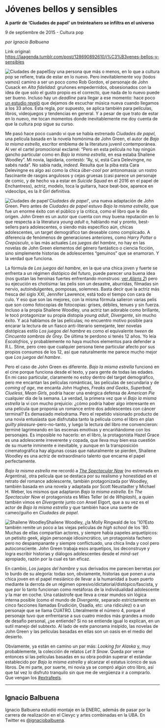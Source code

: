 # Jóvenes bellos y sensibles

**A partir de ‘Ciudades de papel’ un treinteañero se infiltra en el universo**

9 de septiembre de 2015 - Cultura pop

_por Ignacio Balbuena_

Link original: https://laagenda.tumblr.com/post/128690892610/j%C3%B3venes-bellos-y-sensibles

![Ciudades de papel](https://64.media.tumblr.com/cc1576ececc138d5e6dfcaa69dbbbf5c/tumblr_inline_pk124djspc1t6q87u_500.jpg)Soy una persona que más o menos, en lo que a cultura pop se refiere, trata de estar en lo nuevo. Pero inevitablemente voy (todos vamos) camino a ser un poco como Rob Gordon, el personaje de John Cusack en *Alta fidelidad*: gruñones empedernidos, obsesionados con la idea de que solo el gusto propio es el correcto, que nada de lo nuevo puede ser bueno. Incluso hay un *deadline* para llegar a ese momento: hace poco [un estudio reveló](http://www.avclub.com/article/new-study-shows-people-stop-listening-new-music-33-218752) que dejamos de escuchar música nueva cuando llegamos a los 33 años. Esta regla, por supuesto, se aplica también para películas, libros, videojuegos y tendencias en general. Y a pesar de que trato de estar en lo nuevo, me tocan momentos donde inevitablemente me doy cuenta de que la cultura pop sigue su curso.

Me pasó hace poco cuando vi que se había estrenado *Ciudades de papel*, una película basada en la novela homónima de John Green, el autor de *Bajo la misma estrella*, escritor emblema de la literatura juvenil contemporánea. Al ver el cartel promocional exclamé: “Pero en esta película no hay ningún gancho particular como en *Bajo la misma estrella*, en esa estaba Shailene Woodley”. Mi novia, lapidaria, contestó: “Ay, sí, está Cara Delevingne, no sabés nada”. No sabía nada, *indeed*. Resulta que la piba esta Cara Delevingne es algo así como la chica *über-cool* por antonomasia: un rostro fascinante de rasgos angulosos y cejas gruesas (casi parece un personaje de comic, y de hecho va a estar en *Suicide Squad* en el 2016 en el papel de Enchantress), actriz, modelo, toca la guitarra, hace beat-box, aparece en videoclips, es la *It Girl* definitiva.

![Ciudades de papel](https://64.media.tumblr.com/cc1576ececc138d5e6dfcaa69dbbbf5c/tumblr_inline_pk124djspc1t6q87u_500.jpg)*'Ciudades de papel’*, una nueva adaptación de John Green. Pero antes de *Ciudades de papel* estuvo *Bajo la misma estrella*, que fue un enorme éxito con el público y la crítica, como el libro que le dio origen. John Green es un autor que cuenta con muy buena reputación en lo que respecta a la literatura *young adult* o, hablando mal y pronto, best-sellers para adolescentes, o siendo más específico aún, chicas adolescentes, un target demográfico tan deseable como complicado. A diferencia de fenómenos de generaciones anteriores, como *Harry Potter* o *Crepúsculo*, o las más actuales *Los juegos del hambre*, no hay en las novelas de John Green elementos del género fantástico o ciencia ficción, sino simplemente historias de adolescentes “genuinos” que se enamoran. Y la verdad que funciona.

La fórmula de *Los juegos del hambre*, en la que una chica joven y fuerte se enfrenta a un régimen distópico del futuro, puede parecer una buena idea (nos gustan las heroínas fuertes enfrentando monstruos: [ver *Aliens 2*](http://i.imgur.com/vbAPQY6.gif)) pero su ejecución es chotísima: las pelis son un desastre, aburridas, filmadas sin nervio, autoindulgentes, pomposas, solemnes. Basta decir que la actriz más fresca del siglo XXI, Jennifer Lawrence, está todo el tiempo con cara de culo. Y eso que son las mejores, con la misma fórmula salieron varias pelis que son como fotocopias de fotocopias: grises, débiles, tenues y sin fuerza. Incluso a la propia Shailene Woodley, una actriz tan adorable como brillante, le tocó protagonizar su propia distopía *young adult*, *Divergente*, sin mucho éxito. Y acá hablamos de las películas; no encuentro motivo posible para encarar la lectura de un fiasco anti-literario semejante, leer novelas distópicas estilo *Los juegos del hambre* es como el equivalente *tween* de *Cincuenta sombras de Grey*. De última te perdono si tenés 12 años. Yo leía *Escalofríos*, y probablemente no haya muchos elementos para defender a R.L. Stine, pero creo que cualquier persona tiene particular afecto por sus propios consumos de los 12, así que naturalmente me parece mucho mejor que *Los juegos del hambre*.

Pero el caso de John Green es diferente. *Bajo la misma estrella* funcionó en el cine porque funciona desde el texto, y para gente de todas las edades. En mi caso particular, claramente no estoy dentro del target demográfico, pero me encantan las películas románticas, las películas de secundaria y de *coming of age*, me encanta John Hughes, *Freaks and Geeks*, *Superbad*, *Clueless*, *Mean Girls*, podría hacer una enérgica defensa de *American Pie* cualquier día de la semana. La verdad, la primera vez que vi *Bajo la misma estrella* la vi con mucho prejuicio: ¿cómo podría haber algo interesante en una película que proponía un romance entre dos adolescentes con cáncer terminal? Es demasiado melodrama. Pero el repetido visionado producto de una novia entusiasta que disfrutaba tanto la película como el libro en plan *guilty pleasure*-pero-no-tanto, y luego la lectura del libro me convencieron: terminé lagrimeando en las escenas emotivas y encariñándome con los personajes. Es imposible no hacerlo: en el libro, la protagonista Hazel Grace es una adolescente irreverente y copada, que lleva muy bien esa cuestión de su muerte inminente e inevitable, y aunque en la transposición cinematográfica hay algunas cosas que naturalmente se pierden, Shailene Woodley es una actriz de extraordinario talento que encarna el papel perfectamente.

*Bajo la misma estrella* me recordó a *[The Spectacular Now](http://www.spin.com/2013/01/spectacular-now-next-great-teen-movie-premieres-sundance/)* (no estrenada en Argentina), otra película que se destaca por su realismo y honestidad en el retrato del romance adolescente, también protagonizada por Woodley, también basada en una novela y adaptada por Scott Neustadter y Michael H. Weber, los mismos que adaptaron *Bajo la misma estrella*. En *The Spectacular Now* el protagonista es Miles Teller (el de *Whiplash*), a quien también vimos en *Divergente* junto con Ansel Elgort, que a su vez es el actor de *Bajo la misma estrella* y que también hace una suerte de cameo/guiño en *Ciudades de papel*.

![Shailene Woodley](https://64.media.tumblr.com/d519437dfe80902b835e454f2f8eac1b/tumblr_inline_pk124dMfh01t6q87u_500.jpg)Shailene Woodley, ¿la Molly Ringwald de los '10?Esto también remite un poco a las viejas películas de *high school* de los '80. Muchas de ellas compartían actores, y siempre había papeles arquetípicos: un petisito geek, algún personaje idiosincrático, un protagonista fachero pero no despampanante y siempre conflictuado, una chica linda y cool pero autoconsciente. John Green trabaja esos arquetipos, los deconstruye y logra escribir historias y diálogos adolescentes desde el *mind-set* apropiado, razón por la cual es tan eficaz.

En cambio, *Los juegos del hambre* y sus derivados me parecen berretas por lo burdo de su alegoría: todas son, obviamente, historias que ponen a una chica joven en el papel mesiánico de llevar a la humanidad a buen puerto mediante la derrota de un régimen opresivo/dictatorial/distópico/fascista, y que por lo tanto funcionan como metáforas de la individualidad adolescente y la mar en coche. Una catástrofe que lleva a crear mundos sin lógica interna posible (como el mundo de *Divergente*, separado estrictamente en cinco facciones llamadas Erudición, Osadía, etc: una ridiculez) o a un personaje que se llama CUATRO. Literalmente el número 4, porque el personaje tuvo que enfrentarse a sus cuatro miedos más grandes a modo de desafío personal, ¿se entiende? Si no se entiende igual lo explican, en un sutil manejo del subtexto. Al lado de este panorama insípido, las novelas de John Green y las películas basadas en ellas son un oasis en el medio del desierto.

Obviamente, ya están en camino un par más: *Looking for Alaska* y, muy probablemente, la colección de relatos *Let It Snow*. Queda por verse entonces si las películas basadas en su obra podrán superar el estándar establecido por *Bajo la misma estrella* y alcanzar el estatus icónico de sus libros. De mi parte, por suerte, mi novia ya se compró algún otro libro, así que tal vez lo disfruto tranquilo sin que me de vergüenza ir a comprarlo. Que vengan los [#extrafeels](https://thedissolve.com/features/exposition/605-love-in-the-time-of-extrafeels/).

  




---

 Ignacio Balbuena
-----------------

 Ignacio Balbuena estudió montaje en la ENERC, además de pasar por la carrera de realización en el Cievyc y artes combinadas en la UBA. En Twitter es [@ignaciobalbuena](https://twitter.com/ignaciobalbuena). 


